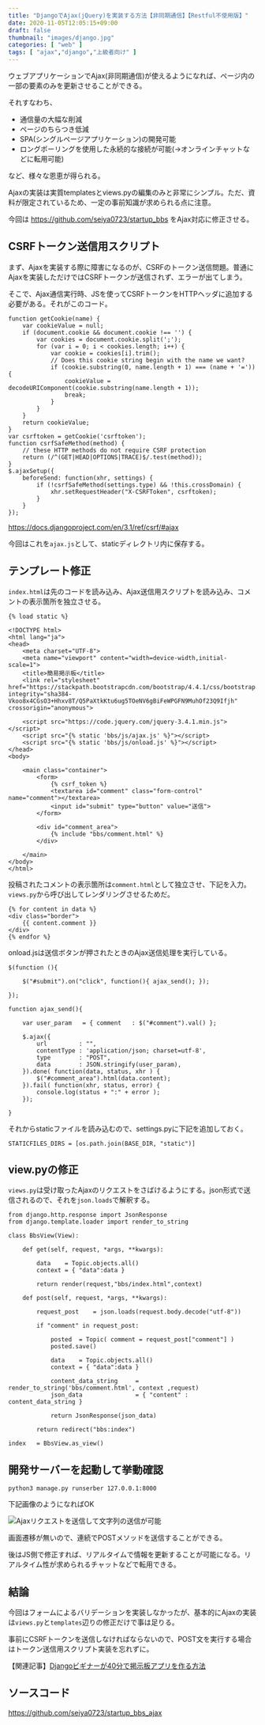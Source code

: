 ```yaml
---
title: "DjangoでAjax(jQuery)を実装する方法【非同期通信】【Restful不使用版】"
date: 2020-11-05T12:05:15+09:00
draft: false
thumbnail: "images/django.jpg"
categories: [ "web" ]
tags: [ "ajax","django","上級者向け" ]
---
```




ウェブアプリケーションでAjax(非同期通信)が使えるようになれば、ページ内の一部の要素のみを更新させることができる。

それすなわち、

- 通信量の大幅な削減
- ページのちらつき低減
- SPA(シングルページアプリケーション)の開発可能
- ロングポーリングを使用した永続的な接続が可能(→オンラインチャットなどに転用可能)

など、様々な恩恵が得られる。

Ajaxの実装は実質templatesとviews.pyの編集のみと非常にシンプル。ただ、資料が限定されているため、一定の事前知識が求められる点に注意。

今回は https://github.com/seiya0723/startup_bbs をAjax対応に修正させる。

## CSRFトークン送信用スクリプト

まず、Ajaxを実装する際に障害になるのが、CSRFのトークン送信問題。普通にAjaxを実装しただけではCSRFトークンが送信されず、エラーが出てしまう。

そこで、Ajax通信実行時、JSを使ってCSRFトークンをHTTPヘッダに追加する必要がある。それがこのコード。

    function getCookie(name) {
        var cookieValue = null;
        if (document.cookie && document.cookie !== '') {
            var cookies = document.cookie.split(';');
            for (var i = 0; i < cookies.length; i++) {
                var cookie = cookies[i].trim();
                // Does this cookie string begin with the name we want?
                if (cookie.substring(0, name.length + 1) === (name + '=')) {
                    cookieValue = decodeURIComponent(cookie.substring(name.length + 1));
                    break;
                }
            }
        }
        return cookieValue;
    }
    var csrftoken = getCookie('csrftoken');
    function csrfSafeMethod(method) {
        // these HTTP methods do not require CSRF protection
        return (/^(GET|HEAD|OPTIONS|TRACE)$/.test(method));
    }
    $.ajaxSetup({
        beforeSend: function(xhr, settings) {
            if (!csrfSafeMethod(settings.type) && !this.crossDomain) {
                xhr.setRequestHeader("X-CSRFToken", csrftoken);
            }
        }
    });


https://docs.djangoproject.com/en/3.1/ref/csrf/#ajax

今回はこれを`ajax.js`として、staticディレクトリ内に保存する。

## テンプレート修正

`index.html`は先のコードを読み込み、Ajax送信用スクリプトを読み込み、コメントの表示箇所を独立させる。

    {% load static %}
    
    <!DOCTYPE html>
    <html lang="ja">
    <head>
    	<meta charset="UTF-8">
        <meta name="viewport" content="width=device-width,initial-scale=1">
    	<title>簡易掲示板</title>
        <link rel="stylesheet" href="https://stackpath.bootstrapcdn.com/bootstrap/4.4.1/css/bootstrap.min.css" integrity="sha384-Vkoo8x4CGsO3+Hhxv8T/Q5PaXtkKtu6ug5TOeNV6gBiFeWPGFN9MuhOf23Q9Ifjh" crossorigin="anonymous">
    
        <script src="https://code.jquery.com/jquery-3.4.1.min.js"></script>
        <script src="{% static 'bbs/js/ajax.js' %}"></script>
        <script src="{% static 'bbs/js/onload.js' %}"></script>
    </head>
    <body>
    
        <main class="container">
            <form>
                {% csrf_token %}
                <textarea id="comment" class="form-control" name="comment"></textarea>
                <input id="submit" type="button" value="送信">
            </form>
    
            <div id="comment_area">
                {% include "bbs/comment.html" %}
            </div>
    
        </main>
    </body>
    </html>
    

投稿されたコメントの表示箇所は`comment.html`として独立させ、下記を入力。`views.py`から呼び出してレンダリングさせるためだ。

    {% for content in data %}
    <div class="border">
        {{ content.comment }}
    </div>
    {% endfor %}


onload.jsは送信ボタンが押されたときのAjax送信処理を実行している。

    $(function (){ 
    
        $("#submit").on("click", function(){ ajax_send(); }); 
    
    });
    
    function ajax_send(){
        
        var user_param   = { comment   : $("#comment").val() };
    
        $.ajax({
            url         : "", 
            contentType : 'application/json; charset=utf-8',
            type        : "POST",
            data        : JSON.stringify(user_param),
        }).done( function(data, status, xhr ) { 
            $("#comment_area").html(data.content);
        }).fail( function(xhr, status, error) {
            console.log(status + ":" + error );
        }); 
    
    }

それからstaticファイルを読み込むので、settings.pyに下記を追加しておく。

    STATICFILES_DIRS = [os.path.join(BASE_DIR, "static")]

## view.pyの修正

`views.py`は受け取ったAjaxのリクエストをさばけるようにする。json形式で送信されるので、それを`json.loads`で解釈する。

    from django.http.response import JsonResponse
    from django.template.loader import render_to_string
    
    class BbsView(View):
    
        def get(self, request, *args, **kwargs):
    
            data    = Topic.objects.all()
            context = { "data":data }
    
            return render(request,"bbs/index.html",context)
    
        def post(self, request, *args, **kwargs):
    
            request_post    = json.loads(request.body.decode("utf-8"))
    
            if "comment" in request_post:
    
                posted  = Topic( comment = request_post["comment"] )
                posted.save()
    
                data    = Topic.objects.all()
                context = { "data":data }
    
                content_data_string     = render_to_string('bbs/comment.html', context ,request)
                json_data               = { "content" : content_data_string }
    
                return JsonResponse(json_data)
    
            return redirect("bbs:index")
    
    index   = BbsView.as_view()

## 開発サーバーを起動して挙動確認

    python3 manage.py runserber 127.0.0.1:8000


下記画像のようになればOK

<div class="img-center"><img src="/images/Screenshot from 2020-11-06 10-44-25.png" alt="Ajaxリクエストを送信して文字列の送信が可能"></div>

画面遷移が無いので、連続でPOSTメソッドを送信することができる。

後はJS側で修正すれば、リアルタイムで情報を更新することが可能になる。リアルタイム性が求められるチャットなどで転用できる。


## 結論

今回はフォームによるバリデーションを実装しなかったが、基本的にAjaxの実装は`views.py`と`templates`辺りの修正だけで事は足りる。

事前にCSRFトークンを送信しなければならないので、POST文を実行する場合はトークン送信用スクリプト実装を忘れずに。

【関連記事】[Djangoビギナーが40分で掲示板アプリを作る方法](/post/startup-django/)


## ソースコード

https://github.com/seiya0723/startup_bbs_ajax


